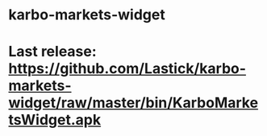# karbo-markets-widget
# Last release: https://github.com/Lastick/karbo-markets-widget/raw/master/bin/KarboMarketsWidget.apk
